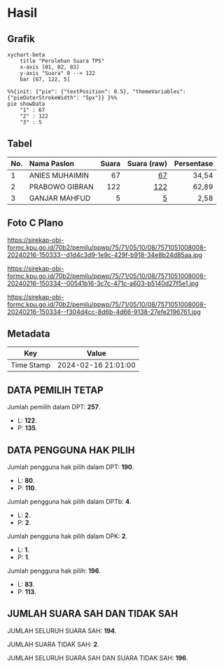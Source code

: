 # Hasil

## Grafik

```mermaid
xychart-beta
    title "Perolehan Suara TPS"
    x-axis [01, 02, 03]
    y-axis "Suara" 0 --> 122
    bar [67, 122, 5]
```

```mermaid
%%{init: {"pie": {"textPosition": 0.5}, "themeVariables": {"pieOuterStrokeWidth": "5px"}} }%%
pie showData
    "1" : 67
    "2" : 122
    "3" : 5
```

## Tabel

| No. | Nama Paslon    | Suara | Suara (raw) | Persentase |
|:--- |:-------------- | -----:| -----------:| ----------:|
| 1   | ANIES MUHAIMIN | 67    | [67][p-1]   | 34,54      |
| 2   | PRABOWO GIBRAN | 122   | [122][p-2]  | 62,89      |
| 3   | GANJAR MAHFUD  | 5     | [5][p-3]    | 2,58       |


[p-1]: https://github.com/gigit-pemilu/pemilu-2024-75-gorontalo/blob/main/pilpres/hitung-suara/sub/75-gorontalo/sub/71-kota-gorontalo/sub/05-kota-timur/sub/1008-moodu/sub/008-tps/sub/paslon-1.txt
[p-2]: https://github.com/gigit-pemilu/pemilu-2024-75-gorontalo/blob/main/pilpres/hitung-suara/sub/75-gorontalo/sub/71-kota-gorontalo/sub/05-kota-timur/sub/1008-moodu/sub/008-tps/sub/paslon-2.txt
[p-3]: https://github.com/gigit-pemilu/pemilu-2024-75-gorontalo/blob/main/pilpres/hitung-suara/sub/75-gorontalo/sub/71-kota-gorontalo/sub/05-kota-timur/sub/1008-moodu/sub/008-tps/sub/paslon-3.txt

## Foto C Plano

https://sirekap-obj-formc.kpu.go.id/70b2/pemilu/ppwp/75/71/05/10/08/7571051008008-20240216-150333--d1d4c3d9-1e9c-429f-b918-34e8b24d85aa.jpg

https://sirekap-obj-formc.kpu.go.id/70b2/pemilu/ppwp/75/71/05/10/08/7571051008008-20240216-150334--00541b16-3c7c-471c-a603-b5140d27f5e1.jpg

https://sirekap-obj-formc.kpu.go.id/70b2/pemilu/ppwp/75/71/05/10/08/7571051008008-20240216-150334--f304d4cc-8d6b-4d66-9138-27efe2196761.jpg


## Metadata

| Key        | Value               |
| ---------- | ------------------- |
| Time Stamp | 2024-02-16 21:01:00 |


## DATA PEMILIH TETAP

Jumlah pemilih dalam DPT: **257**.
 * L: **122**.
 * P: **135**.

## DATA PENGGUNA HAK PILIH

Jumlah pengguna hak pilih dalam DPT: **190**.
 * L: **80**.
 * P: **110**.

Jumlah pengguna hak pilih dalam DPTb: **4**.
 * L: **2**.
 * P: **2**.

Jumlah pengguna hak pilih dalam DPK: **2**.
 * L: **1**.
 * P: **1**.

Jumlah pengguna hak pilih: **196**.
 * L: **83**.
 * P: **113**.

## JUMLAH SUARA SAH DAN TIDAK SAH

JUMLAH SELURUH SUARA SAH: **194**.

JUMLAH SUARA TIDAK SAH: **2**.

JUMLAH SELURUH SUARA SAH DAN SUARA TIDAK SAH: **196**.


